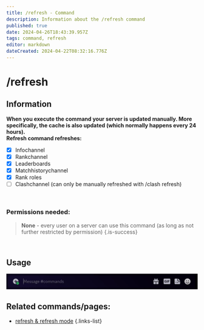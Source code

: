 ```yaml
---
title: /refresh - Command
description: Information about the /refresh command
published: true
date: 2024-04-26T18:43:39.957Z
tags: command, refresh
editor: markdown
dateCreated: 2024-04-22T08:32:16.776Z
---
```


# /refresh
## Information
**When you execute the command your server is updated manually. More specifically, the cache is also updated (which normally happens every 24 hours).**  <br>
**Refresh command refreshes:**
- [x] Infochannel
- [x] Rankchannel
- [x] Leaderboards
- [x] Matchhistorychannel
- [x] Rank roles
- [ ] Clashchannel (can only be manually refreshed with /clash refresh)

<br>

### Permissions needed:
>**None** - every user on a server can use this command (as long as not further restricted by permission) {.is-success}

<br>

## Usage
![](/en_/en_refresh_command.gif)
<br>
 
## Related commands/pages:
- [refresh & refresh mode](/en/terms/refresh-mode/) 
{.links-list}
